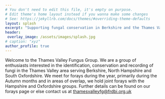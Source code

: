 ```yaml
---
# You don't need to edit this file, it's empty on purpose.
# Edit theme's home layout instead if you wanna make some changes
# See: https://jekyllrb.com/docs/themes/#overriding-theme-defaults
layout: splash
excerpt: "Supporting fungal conservation in Berkshire and the Thames Valley"
header:
 overlay_image: /assets/images/splash.jpg
# caption: "xyz"
author_profile: true
---
```

Welcome to the Thames Valley Fungus Group. We are a group of enthusiasts interested in the identification, conservation and recording of fungi in the Thames Valley area serving Berkshire, North Hampshire and South Oxfordshire. We meet for forays during the year, primarily during the Autumn months and in areas of overlap, we hold joint forays with the Hampshire and Oxfordshire groups. Further details can be found on our forays page or else contact us at <thamesvalleyfg@frdbi.org.uk> 
